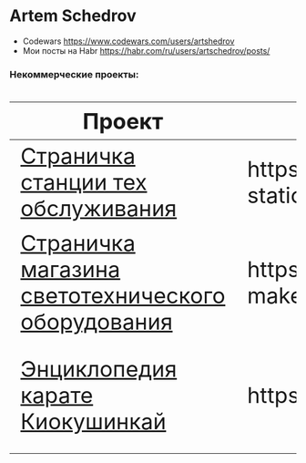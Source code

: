 # Artem Schedrov

* Codewars https://www.codewars.com/users/artshedrov
* Мои посты на Habr https://habr.com/ru/users/artschedrov/posts/

### Некоммерческие проекты:
<div class="w3-responsive">
<font size="12px">
<table style="font-size: 80%" width="100%" class="w3-table-all notranslate" id="myTable">
<thead>
<tr class="w3-white">
<th width="30%">Проект</th>
<th width="30%">Ссылка</th>
<th width="40%">Технологии</th>
<th>Категория</th>
</tr>
</thead>
<tbody>
  <tr>
    <td><a href="https://github.com/artshedrov/carrepair-maket">Страничка станции тех обслуживания</a></td>
    <td>https://artshedrov.github.io/carrepair-static/</td>
    <td>HTML, CSS(LESS), JS</td>
    <td align="center">Верстка</td>
  </tr>
  <tr>
    <td><a href="https://github.com/artshedrov/proj-maket">Страничка магазина светотехнического оборудования</a></td>
    <td>https://github.com/artshedrov/proj-maket</td>
    <td>HTML, CSS(LESS), JS</td>
    <td align="center">Верстка</td>
  </tr>
  <tr>
    <td><a href="https://github.com/artshedrov/kio-app">Энциклопедия карате Киокушинкай</a></td>
    <td>https://kio-app-d36b2.web.app/</td>
    <td>Angular 8, Firebase, Webpack, PWA</td>
    <td align="center">Angular</td>
  </tr>
</tbody>
</table>
</font>
</div>
</br>
